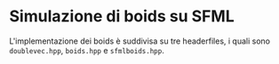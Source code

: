 # Simulazione di boids su SFML
L'implementazione dei boids è suddivisa su tre headerfiles, i quali sono `doublevec.hpp`, `boids.hpp` e `sfmlboids.hpp`.